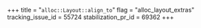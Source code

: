 +++
title = "`alloc::Layout::align_to`"
flag = "alloc_layout_extras"
tracking_issue_id = 55724
stabilization_pr_id = 69362
+++

